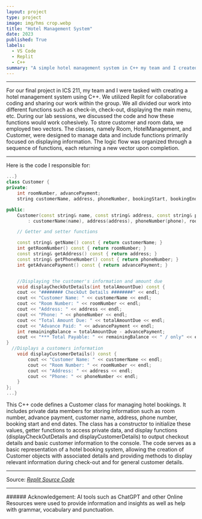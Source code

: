 ```yaml
---
layout: project
type: project
image: img/hms crop.webp
title: "Hotel Management System"
date: 2023
published: True
labels:
  - VS Code
  - Replit
  - C++
summary: "A simple hotel management system in C++ my team and I created as a final project for ICS 211."
---
```

<hr>
For our final project in ICS 211, my team and I were tasked with creating a hotel management system using C++. We utilized Replit for collaborative coding and sharing our work within the group. We all divided our work into different functions such as check-in, check-out, displaying the main menu, etc. During our lab sessions, we discussed the code and how these functions would work cohesively. To store customer and room data, we employed two vectors. The classes, namely Room, HotelManagement, and Customer, were designed to manage data and include functions primarily focused on displaying information. The logic flow was organized through a sequence of functions, each returning a new vector upon completion.
<hr>
Here is the code I responsible for:

```cpp
...}
class Customer {
private:
    int roomNumber, advancePayment;
    string customerName, address, phoneNumber, bookingStart, bookingEnd;

public:
    Customer(const string& name, const string& address, const string& phone, int roomNumber, const string& bookingStart, const string& bookingEnd, int advancePayment)
        : customerName(name), address(address), phoneNumber(phone), roomNumber(roomNumber), bookingStart(bookingStart), bookingEnd(bookingEnd), advancePayment(advancePayment){} //constructor

    // Getter and setter functions

    const string& getName() const { return customerName; }
    int getRoomNumber() const { return roomNumber; }
    const string& getAddress() const { return address; }
    const string& getPhoneNumber() const { return phoneNumber; }
    int getAdvancePayment() const { return advancePayment; }


    //Displaying the customer's information and amount due
    void displayCheckOutDetails(int totalAmountDue) const {
    cout << "######## CheckOut Details ########" << endl;
    cout << "Customer Name: " << customerName << endl;
    cout << "Room Number: " << roomNumber << endl;
    cout << "Address: " << address << endl;
    cout << "Phone: " << phoneNumber << endl;
    cout << "Total Amount Due: " << totalAmountDue << endl;
    cout << "Advance Paid: " << advancePayment << endl;
    int remainingBalance = totalAmountDue - advancePayment;
    cout << "*** Total Payable: " << remainingBalance << " / only" << endl;
}
  //Displays a customers information 
    void displayCustomerDetails() const {
        cout << "Customer Name: " << customerName << endl;
        cout << "Room Number: " << roomNumber << endl;
        cout << "Address: " << address << endl;
        cout << "Phone: " << phoneNumber << endl;
    }
};
...}
```
 
This C++ code defines a Customer class for managing hotel bookings. It includes private data members for storing information such as room number, advance payment, customer name, address, phone number, booking start and end dates. The class has a constructor to initialize these values, getter functions to access private data, and display functions (displayCheckOutDetails and displayCustomerDetails) to output checkout details and basic customer information to the console. The code serves as a basic representation of a hotel booking system, allowing the creation of Customer objects with associated details and providing methods to display relevant information during check-out and for general customer details.
<hr>

Source: <a href="https://replit.com/@ortigosa/Hotel#main.cpp"><i>Replit Source Code</i></a>

<hr>
###### Acknowledgement: AI tools such as ChatGPT and other Online Resources were used to provide information and insights as well as help with grammar, vocabulary and punctuation.
